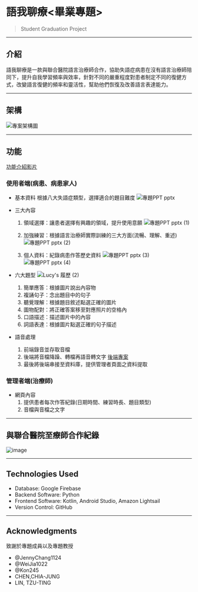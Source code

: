 # 語我聊療<畢業專題>
> Student Graduation Project
---
## 介紹
語我聊療是一款與聯合醫院語言治療師合作，協助失語症病患在沒有語言治療師陪同下，提升自我學習頻率與效率，針對不同的嚴重程度對患者制定不同的復健方式，改變語言復健的頻率和靈活性，幫助他們恢復及改善語言表達能力。

---
## 架構
![專案架構圖](https://github.com/user-attachments/assets/24d45386-f5c8-41c0-8476-f2f5fec2038e)

---
## 功能
[功能介紹影片](https://youtu.be/bwDh1vAfi1s)

### 使用者端(病患、病患家人)
- 基本資料
  根據八大失語症類型，選擇適合的題目難度
![專題PPT pptx](https://github.com/user-attachments/assets/49d9b45f-c322-40a4-9046-c3c2696ca82d)

- 三大內容
  1. 領域選擇：讓患者選擇有興趣的領域，提升使用意願
     ![專題PPT pptx (1)](https://github.com/user-attachments/assets/11517fc8-e57d-45f6-b123-717dc6777afd)
  3. 加強練習：根據語言治療師實際訓練的三大方面(流暢、理解、重述)
      ![專題PPT pptx (2)](https://github.com/user-attachments/assets/ca084b80-379e-47fe-8b22-1ff6f5aecd63)

  5. 個人資料：紀錄病患作答歷史資料
      ![專題PPT pptx (3)](https://github.com/user-attachments/assets/37f7f073-6594-4f61-a968-08cc9d93f236)
![專題PPT pptx (4)](https://github.com/user-attachments/assets/4bb277bb-bb08-45eb-8317-e3df0c150f5a)

- 六大題型
![Lucy's 履歷 (2)](https://github.com/user-attachments/assets/411ac991-923c-43dd-b5bf-242f5245b4aa)

  1. 簡單應答：根據圖片說出內容物
  2. 複誦句子：念出題目中的句子
  3. 聽覺理解：根據題目敘述點選正確的圖片
  4. 圖物配對：將正確答案移至對應照片的空格內
  5. 口語描述：描述圖片中的內容
  6. 詞語表達：根據圖片點選正確的句子描述
- 語音處理
  1. 前端錄音並存取音檔
  2. 後端將音檔降躁、轉檔再語音轉文字
     [後端專案](https://github.com/LUCY0299/voice2txt.git)
  4. 最後將後端串接至資料庫，提供管理者頁面之資料提取
### 管理者端(治療師)
- 網頁內容
  1. 提供患者每次作答紀錄(日期時間、練習時長、題目類型)
  2. 音檔與音檔之文字
---
## 與聯合醫院至療師合作紀錄
![image](https://github.com/user-attachments/assets/1f262a99-9c4b-476c-ae80-4c3752afb724)


---
## Technologies Used
- Database: Google Firebase
- Backend Software: Python
- Frontend Software: Kotlin, Android Studio, Amazon Lightsail
- Version Control: GitHub
---
## Acknowledgments
致謝於專題成員以及專題教授

- @JennyChang1124
- @WeiJia1022
- @Kon245
- CHEN,CHIA-JUNG
- LIN, TZU-TING
